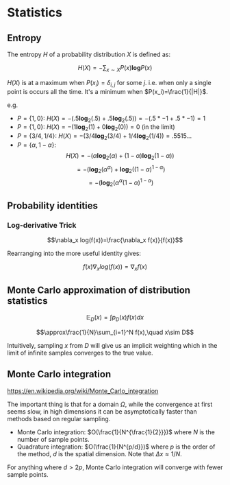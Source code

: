 # Statistics

## Entropy

The entropy $H$ of a probability distribution $X$ is defined as:

$$H(X)=-\sum_{x\sim X} P(x)\textbf{log}P(x)$$

$H(X)$ is at a maximum when $P(x_i)=\delta_{i,j}$ for some $j$. i.e. when only a single point is occurs all the time. It's a minimum when $P(x_i)=\frac{1}{|H|}$.

e.g.

- $P=\{1,0\}$: $H(X)=-(.5\textbf{log}_2(.5)+.5\textbf{log}_2(.5))=-(.5*-1+.5*-1)=1$
- $P=\{1,0\}$: $H(X)=-(1\textbf{log}_2(1)+0\textbf{log}_2(0))=0$ (in the limit)
- $P=\{3/4,1/4\}$: $H(X)=-(3/4\textbf{log}_2(3/4)+1/4\textbf{log}_2(1/4))=.5515...$
- $P=\{\alpha,1-\alpha\}$:
$$H(X)=-(\alpha\textbf{log}_2(\alpha)+(1-\alpha)\textbf{log}_2(1-\alpha))$$
$$=-(\textbf{log}_2(\alpha^\alpha)+\textbf{log}_2((1-\alpha)^{1-\alpha})$$
$$=-(\textbf{log}_2(\alpha^\alpha(1-\alpha)^{1-\alpha})$$


## Probability identities

### Log-derivative Trick

$$\nabla_x log(f(x))=\frac{\nabla_x f(x)}{f(x)}$$

Rearranging into the more useful identity gives:

$$f(x)\nabla_x log(f(x))=\nabla_x f(x)$$

## Monte Carlo approximation of distribution statistics

$$\mathbb{E}_D(x)=\int p_D(x)f(x)dx$$

$$\approx\frac{1}{N}\sum_{i=1}^N f(x),\quad x\sim D$$

Intuitively, sampling $x$ from $D$ will give us an implicit weighting which in the limit of infinite samples converges to the true value.

## Monte Carlo integration

https://en.wikipedia.org/wiki/Monte_Carlo_integration

The important thing is that for a domain $\Omega$, while the convergence at first seems slow, in high dimensions it can be asymptotically faster than methods based on regular sampling.

- Monte Carlo integration: $O(\frac{1}{N^{\frac{1}{2}}})$ where $N$ is the number of sample points.
- Quadrature integration: $O(\frac{1}{N^{p/d}})$ where $p$ is the order of the method, $d$ is the spatial dimension. Note that $\Delta x\approx 1/N$.

For anything where $d>2p$, Monte Carlo integration will converge with fewer sample points.